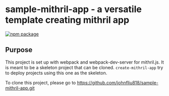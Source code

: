 # sample-mithril-app - a versatile template creating mithril app
[![npm package](https://nodei.co/npm/sample-mithril-app.png?downloads=true&downloadRank=true&stars=true)](https://nodei.co/npm/sample-mithril-app/)


## Purpose

This project is set up with webpack and webpack-dev-server for mithril.js. It is meant to be a skeleton project that can be cloned. `create-mithril-app` try to deploy projects using this one as the skeleton.

To clone this project, please go to https://github.com/johnfliu818/sample-mithril-app.git
